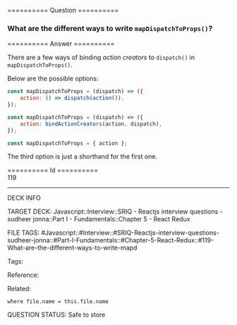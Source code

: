 ========== Question ==========  

### What are the different ways to write `mapDispatchToProps()`?  

========== Answer ==========  

There are a few ways of binding _action creators_ to `dispatch()` in `mapDispatchToProps()`.

Below are the possible options:

```javascript
const mapDispatchToProps = (dispatch) => ({
    action: () => dispatch(action()),
});
```

```javascript
const mapDispatchToProps = (dispatch) => ({
    action: bindActionCreators(action, dispatch),
});
```

```javascript
const mapDispatchToProps = { action };
```

The third option is just a shorthand for the first one.

========== Id ==========  
119

---

DECK INFO

TARGET DECK: Javascript::Interview::SRIQ - Reactjs interview questions - sudheer jonna::Part I - Fundamentals::Chapter 5 - React Redux

FILE TAGS: #Javascript::#Interview::#SRIQ-Reactjs-interview-questions-sudheer-jonna::#Part-I-Fundamentals::#Chapter-5-React-Redux::#119-What-are-the-different-ways-to-write-mapd

Tags:

Reference:

Related:

```dataview
where file.name = this.file.name
```
QUESTION STATUS: Safe to store
